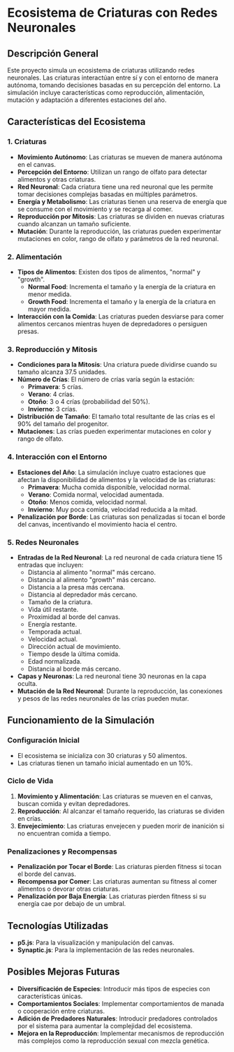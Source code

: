 # Ecosistema de Criaturas con Redes Neuronales

## Descripción General

Este proyecto simula un ecosistema de criaturas utilizando redes neuronales. Las criaturas interactúan entre sí y con el entorno de manera autónoma, tomando decisiones basadas en su percepción del entorno. La simulación incluye características como reproducción, alimentación, mutación y adaptación a diferentes estaciones del año.

## Características del Ecosistema

### 1. Criaturas
- **Movimiento Autónomo**: Las criaturas se mueven de manera autónoma en el canvas.
- **Percepción del Entorno**: Utilizan un rango de olfato para detectar alimentos y otras criaturas.
- **Red Neuronal**: Cada criatura tiene una red neuronal que les permite tomar decisiones complejas basadas en múltiples parámetros.
- **Energía y Metabolismo**: Las criaturas tienen una reserva de energía que se consume con el movimiento y se recarga al comer.
- **Reproducción por Mitosis**: Las criaturas se dividen en nuevas criaturas cuando alcanzan un tamaño suficiente.
- **Mutación**: Durante la reproducción, las criaturas pueden experimentar mutaciones en color, rango de olfato y parámetros de la red neuronal.

### 2. Alimentación
- **Tipos de Alimentos**: Existen dos tipos de alimentos, "normal" y "growth".
  - **Normal Food**: Incrementa el tamaño y la energía de la criatura en menor medida.
  - **Growth Food**: Incrementa el tamaño y la energía de la criatura en mayor medida.
- **Interacción con la Comida**: Las criaturas pueden desviarse para comer alimentos cercanos mientras huyen de depredadores o persiguen presas.

### 3. Reproducción y Mitosis
- **Condiciones para la Mitosis**: Una criatura puede dividirse cuando su tamaño alcanza 37.5 unidades.
- **Número de Crías**: El número de crías varía según la estación:
  - **Primavera**: 5 crías.
  - **Verano**: 4 crías.
  - **Otoño**: 3 o 4 crías (probabilidad del 50%).
  - **Invierno**: 3 crías.
- **Distribución de Tamaño**: El tamaño total resultante de las crías es el 90% del tamaño del progenitor.
- **Mutaciones**: Las crías pueden experimentar mutaciones en color y rango de olfato.

### 4. Interacción con el Entorno
- **Estaciones del Año**: La simulación incluye cuatro estaciones que afectan la disponibilidad de alimentos y la velocidad de las criaturas:
  - **Primavera**: Mucha comida disponible, velocidad normal.
  - **Verano**: Comida normal, velocidad aumentada.
  - **Otoño**: Menos comida, velocidad normal.
  - **Invierno**: Muy poca comida, velocidad reducida a la mitad.
- **Penalización por Borde**: Las criaturas son penalizadas si tocan el borde del canvas, incentivando el movimiento hacia el centro.

### 5. Redes Neuronales
- **Entradas de la Red Neuronal**: La red neuronal de cada criatura tiene 15 entradas que incluyen:
  - Distancia al alimento "normal" más cercano.
  - Distancia al alimento "growth" más cercano.
  - Distancia a la presa más cercana.
  - Distancia al depredador más cercano.
  - Tamaño de la criatura.
  - Vida útil restante.
  - Proximidad al borde del canvas.
  - Energía restante.
  - Temporada actual.
  - Velocidad actual.
  - Dirección actual de movimiento.
  - Tiempo desde la última comida.
  - Edad normalizada.
  - Distancia al borde más cercano.
- **Capas y Neuronas**: La red neuronal tiene 30 neuronas en la capa oculta.
- **Mutación de la Red Neuronal**: Durante la reproducción, las conexiones y pesos de las redes neuronales de las crías pueden mutar.

## Funcionamiento de la Simulación

### Configuración Inicial
- El ecosistema se inicializa con 30 criaturas y 50 alimentos.
- Las criaturas tienen un tamaño inicial aumentado en un 10%.

### Ciclo de Vida
1. **Movimiento y Alimentación**: Las criaturas se mueven en el canvas, buscan comida y evitan depredadores.
2. **Reproducción**: Al alcanzar el tamaño requerido, las criaturas se dividen en crías.
3. **Envejecimiento**: Las criaturas envejecen y pueden morir de inanición si no encuentran comida a tiempo.

### Penalizaciones y Recompensas
- **Penalización por Tocar el Borde**: Las criaturas pierden fitness si tocan el borde del canvas.
- **Recompensa por Comer**: Las criaturas aumentan su fitness al comer alimentos o devorar otras criaturas.
- **Penalización por Baja Energía**: Las criaturas pierden fitness si su energía cae por debajo de un umbral.

## Tecnologías Utilizadas
- **p5.js**: Para la visualización y manipulación del canvas.
- **Synaptic.js**: Para la implementación de las redes neuronales.

## Posibles Mejoras Futuras
- **Diversificación de Especies**: Introducir más tipos de especies con características únicas.
- **Comportamientos Sociales**: Implementar comportamientos de manada o cooperación entre criaturas.
- **Adición de Predadores Naturales**: Introducir predadores controlados por el sistema para aumentar la complejidad del ecosistema.
- **Mejora en la Reproducción**: Implementar mecanismos de reproducción más complejos como la reproducción sexual con mezcla genética.
